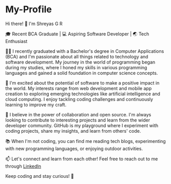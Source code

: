 # My-Profile

Hi there! 👋 I'm Shreyas G R

🎓 Recent BCA Graduate | 💻 Aspiring Software Developer | 🌏 Tech Enthusiast

👨‍🎓 I recently graduated with a Bachelor's degree in Computer Applications (BCA) and I'm passionate about all things related to technology and software development. My journey in the world of programming began during my studies, where I honed my skills in various programming languages and gained a solid foundation in computer science concepts.

🚀 I'm excited about the potential of software to make a positive impact in the world. My interests range from web development and mobile app creation to exploring emerging technologies like artificial intelligence and cloud computing. I enjoy tackling coding challenges and continuously learning to improve my craft.

🌱 I believe in the power of collaboration and open source. I'm always looking to contribute to interesting projects and learn from the wider developer community. GitHub is my playground where I experiment with coding projects, share my insights, and learn from others' code.

📚 When I'm not coding, you can find me reading tech blogs, experimenting with new programming languages, or enjoying outdoor activities.

📫 Let's connect and learn from each other! Feel free to reach out to me through [LinkedIn](https://www.linkedin.com/in/yourusername)

Keep coding and stay curious! 🚀
